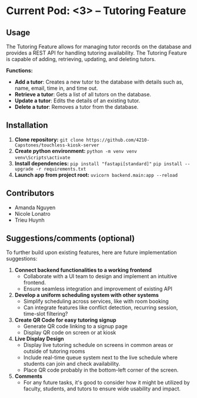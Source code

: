 # Current Pod: <3> – Tutoring Feature

## Usage

The Tutoring Feature allows for managing tutor records on the database and provides a REST API for handling tutoring availability. The Tutoring Feature is capable of adding, retrieving, updating, and deleting tutors. 

**Functions:**
- **Add a tutor**: Creates a new tutor to the database with details such as, name, email, time in, and time out.
- **Retrieve a tutor**: Gets a list of all tutors on the database.
- **Update a tutor**: Edits the details of an existing tutor.
- **Delete a tutor**: Removes a tutor from the database.

## Installation

1. **Clone repository:**
`git clone https://github.com/4210-Capstones/touchless-kiosk-server`
2. **Create python environment:**
`python -m venv venv`
`venv\Scripts\activate`
3. **Install dependencies:**
`pip install "fastapi[standard]"`
`pip install --upgrade -r requirements.txt`
4. **Launch app from project root:**
`uvicorn backend.main:app --reload`

## Contributors

* Amanda Nguyen
* Nicole Lonatro
* Trieu Huynh

## Suggestions/comments (optional)

To further build upon existing features, here are future implementation suggestions:

1. **Connect backend functionalities to a working frontend**
    - Collaborate with a UI team to design and implement an intuitive frontend.
    - Ensure seamless integration and improvement of existing API
2. **Develop a uniform scheduling system with other systems**
    - Simplify scheduling across services, like with room booking
    - Can integrate features like conflict detection, recurring session, time-slot filtering?
3. **Create QR Code for easy tutoring signup**
    - Generate QR code linking to a signup page
    - Display QR code on screen or at kiosk 
4. **Live Display Design**
    - Display live tutoring schedule on screens in common areas or outside of tutoring rooms
    - Include real-time queue system next to the live schedule where students can join and check availability.
    - Place QR code probably in the bottom-left corner of the screen. 
5. **Comments**
    - For any future tasks, it's good to consider how it might be utilized by faculty, students, and tutors to ensure wide usability and impact.
